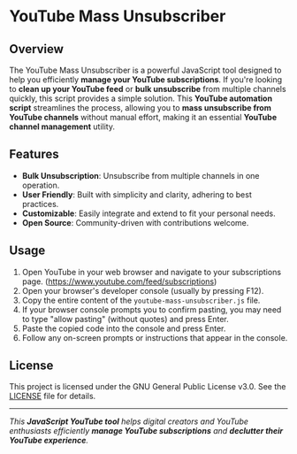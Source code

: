 # YouTube Mass Unsubscriber

## Overview

The YouTube Mass Unsubscriber is a powerful JavaScript tool designed to help you efficiently **manage your YouTube subscriptions**. If you're looking to **clean up your YouTube feed** or **bulk unsubscribe** from multiple channels quickly, this script provides a simple solution. This **YouTube automation script** streamlines the process, allowing you to **mass unsubscribe from YouTube channels** without manual effort, making it an essential **YouTube channel management** utility.

## Features

- **Bulk Unsubscription**: Unsubscribe from multiple channels in one operation.
- **User Friendly**: Built with simplicity and clarity, adhering to best practices.
- **Customizable**: Easily integrate and extend to fit your personal needs.
- **Open Source**: Community-driven with contributions welcome.

## Usage

1.  Open YouTube in your web browser and navigate to your subscriptions page. (https://www.youtube.com/feed/subscriptions)
2.  Open your browser's developer console (usually by pressing F12).
3.  Copy the entire content of the `youtube-mass-unsubscriber.js` file.
4.  If your browser console prompts you to confirm pasting, you may need to type "allow pasting" (without quotes) and press Enter.
5.  Paste the copied code into the console and press Enter.
6.  Follow any on-screen prompts or instructions that appear in the console.

## License

This project is licensed under the GNU General Public License v3.0. See the [LICENSE](LICENSE) file for details.

---

*This **JavaScript YouTube tool** helps digital creators and YouTube enthusiasts efficiently **manage YouTube subscriptions** and **declutter their YouTube experience**.*
